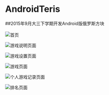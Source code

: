 # AndroidTeris
##2015年9月大三下学期开发Android版俄罗斯方块<br>
<br>
![首页](http://i1.piimg.com/595259/d2c9f49abf0a5c41t.jpg)  

![游戏说明页面](http://i1.piimg.com/595259/3d6555028f034b60t.jpg)  

![游戏设置页面](http://i1.piimg.com/595259/240ea3d058b0c625t.jpg)  

![游戏页面](http://i1.piimg.com/595259/410553b8a31ccd48t.jpg)  

![个人游戏记录页面](http://i1.piimg.com/595259/cddf2bb6fdbb772at.jpg)  

![排名页面](http://i1.piimg.com/595259/d123692b23668589t.jpg)  
